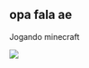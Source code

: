 ## opa fala ae
Jogando minecraft







![](https://media1.tenor.com/m/lcrB50xrOdkAAAAd/sukuna-ryomen-sukuna.gif)
